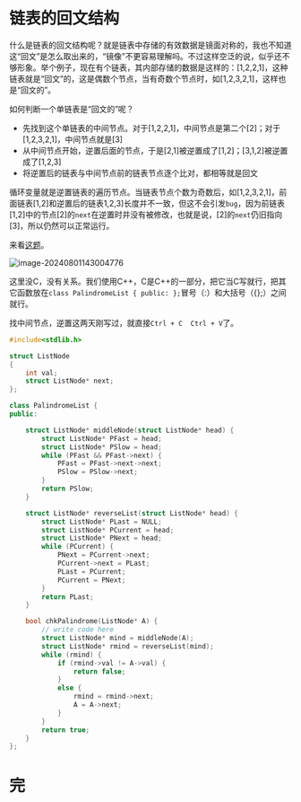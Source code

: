 # 链表的回文结构

什么是链表的回文结构呢？就是链表中存储的有效数据是镜面对称的，我也不知道这“回文”是怎么取出来的，“镜像”不更容易理解吗。不过这样空泛的说，似乎还不够形象。举个例子，现在有个链表，其内部存储的数据是这样的：[1,2,2,1]，这种链表就是“回文”的，这是偶数个节点，当有奇数个节点时，如[1,2,3,2,1]，这样也是“回文的”。

如何判断一个单链表是“回文的”呢？

- 先找到这个单链表的中间节点。对于[1,2,2,1]，中间节点是第二个[2]；对于[1,2,3,2,1]，中间节点就是[3]
- 从中间节点开始，逆置后面的节点，于是[2,1]被逆置成了[1,2]；[3,1,2]被逆置成了[1,2,3]
- 将逆置后的链表与中间节点前的链表节点逐个比对，都相等就是回文

循环变量就是逆置链表的遍历节点。当链表节点个数为奇数后，如[1,2,3,2,1]，前面链表[1,2]和逆置后的链表1,2,3]长度并不一致，但这不会引发`bug`，因为前链表[1,2]中的节点[2]的`next`在逆置时并没有被修改，也就是说，[2]的`next`仍旧指向[3]，所以仍然可以正常运行。

来看[这题](https://www.nowcoder.com/share/jump/9209693051722493771119)。

![image-20240801143004776](https://md-wind.oss-cn-nanjing.aliyuncs.com/md/202408011430088.png)

这里没C，没有关系。我们使用C++，C是C++的一部分，把它当C写就行，把其它函数放在`class PalindromeList { public: };`冒号（:）和大括号（{};）之间就行。

找中间节点，逆置这两天刚写过，就直接`Ctrl + C  Ctrl + V`了。

```c++
#include<stdlib.h>

struct ListNode
{
    int val;
    struct ListNode* next;
};

class PalindromeList {
public:

    struct ListNode* middleNode(struct ListNode* head) {
        struct ListNode* PFast = head;
        struct ListNode* PSlow = head;
        while (PFast && PFast->next) {
            PFast = PFast->next->next;
            PSlow = PSlow->next;
        }
        return PSlow;
    }

    struct ListNode* reverseList(struct ListNode* head) {
        struct ListNode* PLast = NULL;
        struct ListNode* PCurrent = head;
        struct ListNode* PNext = head;
        while (PCurrent) {
            PNext = PCurrent->next;
            PCurrent->next = PLast;
            PLast = PCurrent;
            PCurrent = PNext;
        }
        return PLast;
    }

    bool chkPalindrome(ListNode* A) {
        // write code here
        struct ListNode* mind = middleNode(A);
        struct ListNode* rmind = reverseList(mind);
        while (rmind) {
            if (rmind->val != A->val) {
                return false;
            }
            else {
                rmind = rmind->next;
                A = A->next;
            }
        }
        return true;
    }
};
```

# 完

